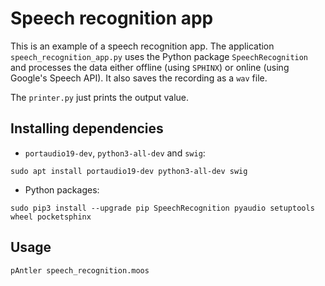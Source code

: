 # Speech recognition app

This is an example of a speech recognition app.
The application `speech_recognition_app.py` uses the Python package
`SpeechRecognition` and processes the data either offline (using `SPHINX`)
or online (using Google's Speech API).
It also saves the recording as a `wav` file.

The `printer.py` just prints the output value.

## Installing dependencies
- `portaudio19-dev`, `python3-all-dev` and `swig`:
```shell
sudo apt install portaudio19-dev python3-all-dev swig
```
- Python packages:
```shell
sudo pip3 install --upgrade pip SpeechRecognition pyaudio setuptools wheel pocketsphinx
```

## Usage
```shell
pAntler speech_recognition.moos
```
